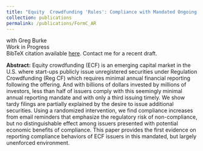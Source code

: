 ```yaml
---
title: "Equity  Crowdfunding 'Rules': Compliance with Mandated Ongoing Financial Reporting in an Unenforced Environment"
collection: publications
permalink: /publications/FormC_AR
---
```

with Greg Burke<br>
Work in Progress<br>
BibTeX citation available [here](https://rileyleague.github.io/bibfiles/burke2024rules.md). Contact me for a recent draft.

**Abstract:** Equity crowdfunding (ECF) is an emerging capital market in the U.S. where start-ups publicly issue unregistered securities under Regulation Crowdfunding (Reg CF) which requires minimal annual financial reporting following the offering. And with billions of dollars invested by millions of investors, less than half of issuers comply with this seemingly minimal annual reporting mandate and with only a third issuing timely. We show tardy filings are partially explained by the desire to issue additional securities. Using a randomized intervention, we find compliance increases from email reminders that emphasize the regulatory risk of non-compliance, but no distinguishable effect among issuers presented with potential economic benefits of compliance. This paper provides the first evidence on reporting compliance behaviors of ECF issuers in this mandated, but largely unenforced environment.
